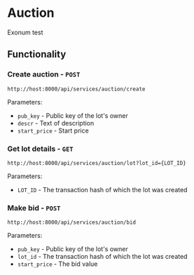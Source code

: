 # Auction

Exonum test

## Functionality
### Create auction - `POST`
```
http://host:8000/api/services/auction/create
```
Parameters:

* `pub_key` - Public key of the lot's owner
* `descr` - Text of description
* `start_price` - Start price

### Get lot details - `GET` 
```
http://host:8000/api/services/auction/lot?lot_id={LOT_ID}

```
Parameters:
* `LOT_ID` - The transaction hash of which the lot was created
 
### Make bid - `POST`
```
http://host:8000/api/services/auction/bid
```

Parameters:

* `pub_key` - Public key of the lot's owner
* `lot_id` - The transaction hash of which the lot was created
* `start_price` - The bid value


